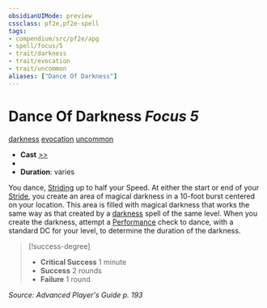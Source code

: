 ```yaml
---
obsidianUIMode: preview
cssclass: pf2e,pf2e-spell
tags:
- compendium/src/pf2e/apg
- spell/focus/5
- trait/darkness
- trait/evocation
- trait/uncommon
aliases: ["Dance Of Darkness"]
---
```

# Dance Of Darkness *Focus 5*   
[darkness](Reference/Rules/Traits/darkness.md "Darkness Effect Trait")  [evocation](evocation.md "Evocation School Trait")  [uncommon](uncommon.md "Uncommon Rarity Trait")  

- **Cast** [>>](chapter-9-playing-the-game.md#Actions "Two-Action") 
- 
- **Duration**: varies

You dance, [Striding](stride.md) up to half your Speed. At either the start or end of your [Stride](stride.md), you create an area of magical darkness in a 10-foot burst centered on your location. This area is filled with magical darkness that works the same way as that created by a [darkness](Reference/Compendium/Spells/darkness.md) spell of the same level. When you create the darkness, attempt a [Performance](skills.md#Performance) check to dance, with a standard DC for your level, to determine the duration of the darkness.

> [!success-degree] 
> - **Critical Success** 1 minute
> - **Success** 2 rounds
> - **Failure** 1 round

*Source: Advanced Player's Guide p. 193*